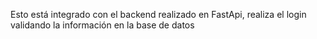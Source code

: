 Esto está integrado con el backend realizado en FastApi, realiza el login validando la información en la base de datos
